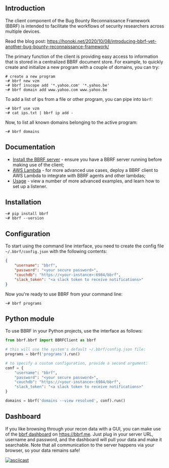 ## Introduction

The client component of the Bug Bounty Reconnaissance Framework (BBRF) is intended to facilitate the workflows of security researchers across multiple devices.

Read the blog post: https://honoki.net/2020/10/08/introducing-bbrf-yet-another-bug-bounty-reconnaissance-framework/

The primary function of the client is providing easy access to information that is stored in a centralized BBRF document store. For example, to quickly create and initialize a new program with a couple of domains, you can try:

```
# create a new program
~# bbrf new vzm
~# bbrf inscope add '*.yahoo.com' '*.yahoo.be'
~# bbrf domain add www.yahoo.com www.yahoo.be
```

To add a list of ips from a file or other program, you can pipe into `bbrf`:

```
~# bbrf use vzm
~# cat ips.txt | bbrf ip add -
```

Now, to list all known domains belonging to the active program:

```
~# bbrf domains
```


## Documentation

 * [Install the BBRF server](https://github.com/honoki/bbrf-server) - ensure you have a BBRF server running before making use of the client;
 * [AWS Lambda](/docs/aws-lambda.md) - for more advanced use cases, deploy a BBRF client to AWS Lambda to integrate with BBRF agents and other lambdas;
 * [Usage](/docs/usage.md) - view a number of more advanced examples, and learn how to set up a listener.

## Installation

```
~# pip install bbrf
~# bbrf --version
```

## Configuration

To start using the command line interface, you need to create the config file `~/.bbrf/config.json` with the following contents:

```json
{
    "username": "bbrf",
    "password": "<your secure password>",
    "couchdb": "https://<your-instance>:6984/bbrf",
    "slack_token": "<a slack token to receive notifications>"
}
```

Now you're ready to use BBRF from your command line:

```
~# bbrf programs
```

## Python module

To use BBRF in your Python projects, use the interface as follows:

```python
from bbrf.bbrf import BBRFClient as bbrf

# this will use the system's default ~/.bbrf/config.json file:
programs = bbrf('programs').run()

# to specify a custom configuration, provide a second argument:
conf = {
    "username": "bbrf",
    "password": "<your secure password>",
    "couchdb": "https://<your-instance>:6984/bbrf",
    "slack_token": "<a slack token to receive notifications>"
}

domains = bbrf('domains --view resolved', conf).run()
```

## Dashboard

If you like browsing through your recon data with a GUI, you can make use of the [bbrf dashboard](https://github.com/honoki/bbrf-dashboard) on https://bbrf.me. Just plug in your server URL, username and password, and the dashboard will pull your data and make it searchable. Note that all communication to the server happens via your browser, so your data remains safe!

[![asciicast](docs/bbrf-dashboard.gif)](https://bbrf.me/)